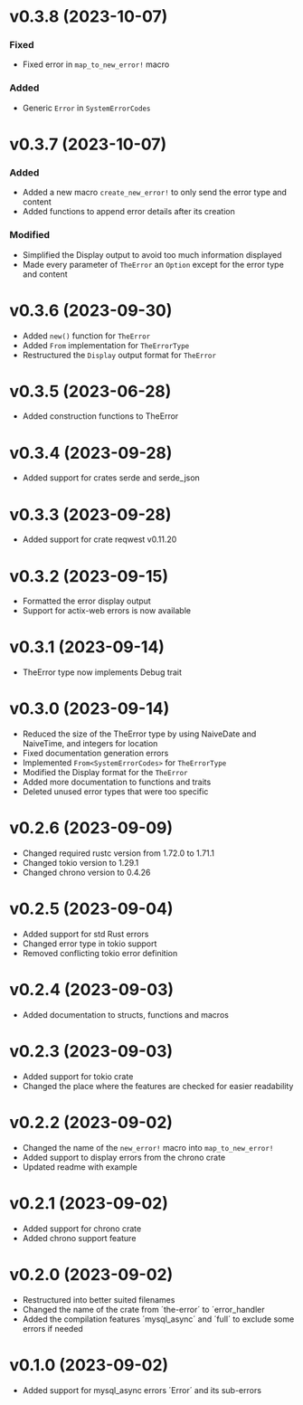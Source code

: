 # v0.3.8 (2023-10-07)
### Fixed
- Fixed error in `map_to_new_error!` macro
### Added
- Generic ``Error`` in `SystemErrorCodes`

# v0.3.7 (2023-10-07)
### Added
- Added a new macro `create_new_error!` to only send the error type and content
- Added functions to append error details after its creation
### Modified
- Simplified the Display output to avoid too much information displayed
- Made every parameter of `TheError` an `Option` except for the error type and content

# v0.3.6 (2023-09-30)
- Added `new()` function for `TheError`
- Added `From` implementation for `TheErrorType`
- Restructured the `Display` output format for `TheError`

# v0.3.5 (2023-06-28)
- Added construction functions to TheError

# v0.3.4 (2023-09-28)
- Added support for crates serde and serde_json

# v0.3.3 (2023-09-28)
- Added support for crate reqwest v0.11.20

# v0.3.2 (2023-09-15)
- Formatted the error display output
- Support for actix-web errors is now available

# v0.3.1 (2023-09-14)
- TheError type now implements Debug trait

# v0.3.0 (2023-09-14)
- Reduced the size of the TheError type by using NaiveDate and NaiveTime, and integers for location
- Fixed documentation generation errors
- Implemented ``From<SystemErrorCodes>`` for ``TheErrorType``
- Modified the Display format for the ``TheError``
- Added more documentation to functions and traits
- Deleted unused error types that were too specific

# v0.2.6 (2023-09-09)
- Changed required rustc version from 1.72.0 to 1.71.1
- Changed tokio version to 1.29.1
- Changed chrono version to 0.4.26

# v0.2.5 (2023-09-04)
- Added support for std Rust errors
- Changed error type in tokio support 
- Removed conflicting tokio error definition

# v0.2.4 (2023-09-03)
- Added documentation to structs, functions and macros

# v0.2.3 (2023-09-03)
- Added support for tokio crate
- Changed the place where the features are checked for easier readability

# v0.2.2 (2023-09-02)
- Changed the name of the `new_error!` macro into `map_to_new_error!`
- Added support to display errors from the chrono crate
- Updated readme with example

# v0.2.1 (2023-09-02)
- Added support for chrono crate
- Added chrono support feature

# v0.2.0 (2023-09-02)
- Restructured into better suited filenames
- Changed the name of the crate from ´the-error´ to ´error_handler
- Added the compilation features ´mysql_async´ and ´full´ to exclude some errors if needed

# v0.1.0 (2023-09-02)
- Added support for mysql_async errors ´Error´ and its sub-errors